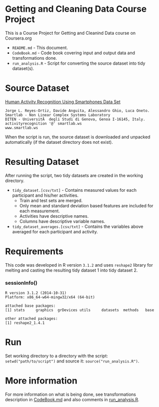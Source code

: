 Getting and Cleaning Data Course Project
======================

This is a Course Project for Getting and Cleanind Data course on Coursera.org

* `README.md` - This document.
* `CodeBook.md` - Code book covering input and output data and transformations done.
* `run_analysis.R` - Script for converting the source dataset into tidy dataset(s).

# Source Dataset

[Human Activity Recognition Using Smartphones Data Set](http://archive.ics.uci.edu/ml/datasets/Human+Activity+Recognition+Using+Smartphones)
```
Jorge L. Reyes-Ortiz, Davide Anguita, Alessandro Ghio, Luca Oneto. 
Smartlab - Non Linear Complex Systems Laboratory 
DITEN - UniversitÃ  degli Studi di Genova, Genoa I-16145, Italy. 
activityrecognition '@' smartlab.ws 
www.smartlab.ws
```

When the script is run, the source dataset is downloaded and unpacked automatically (if the dataset directory does not exist).

# Resulting Dataset

After running the script, two tidy datasets are created in the working directory.

* `tidy_dataset.[csv/txt]` - Contains measured values for each participant and his/her activities.
  * Train and test sets are merged.
  * Only mean and standard deviation based features are included for each measurement.
  * Activities have descriptive names.
  * Columns have descriptive variable names.
* `tidy_dataset_averages.[csv/txt]` - Contains the variables above averaged for each participant and activity.

# Requirements

This code was developed in R version `3.1.2` and uses `reshape2` library for melting and casting the resulting tidy dataset 1 into tidy dataset 2.

### sessionInfo()
```
R version 3.1.2 (2014-10-31)
Platform: x86_64-w64-mingw32/x64 (64-bit)

attached base packages:
[1] stats     graphics  grDevices utils     datasets  methods   base     

other attached packages:
[1] reshape2_1.4.1

```

# Run

Set working directory to a directory with the script: `setwd("path/to/script")` and source it: `source("run_analysis.R")`.

# More information

For more information on what is being done, see transformations description in [CodeBook.md](CodeBook.md) and also comments in [run_analysis.R](run_analysis.R).
